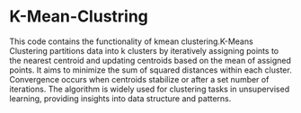 # K-Mean-Clustring
This code contains the functionality of kmean clustering.K-Means Clustering partitions data into k clusters by iteratively assigning points to the nearest centroid and updating centroids based on the mean of assigned points. It aims to minimize the sum of squared distances within each cluster. Convergence occurs when centroids stabilize or after a set number of iterations. The algorithm is widely used for clustering tasks in unsupervised learning, providing insights into data structure and patterns.
